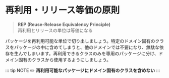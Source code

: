 # 再利用・リリース等価の原則
> **REP (Reuse-Release Equivalency Principle)**  
> 再利用とリリースの単位は等価になる

パッケージを再利用可能な単位で切り出しましょう。特定のドメイン固有のクラスをパッケージの中に含めてしまうと、他のドメインでは不要になり、無駄な依存を生んでしまいます。再利用できるクラスのみを専用のパッケージに分け、ドメイン固有のクラスから使用するようにしましょう。

::: tip NOTE
:pencil2: **再利用可能なパッケージにドメイン固有のクラスを含めない**
:::
